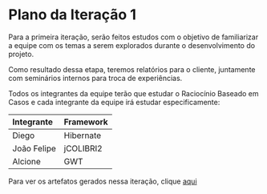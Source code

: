 # Plano da Iteração 1 #

Para a primeira iteração, serão feitos estudos com o objetivo de familiarizar a equipe com os temas a serem explorados durante o desenvolvimento do projeto.

Como resultado dessa etapa, teremos relatórios para o cliente, juntamente com seminários internos para troca de experiências.

Todos os integrantes da equipe terão que estudar o Raciocínio Baseado em Casos e cada integrante da equipe irá estudar especificamente:

|**Integrante**|**Framework**|
|:-------------|:------------|
|    Diego   | Hibernate |
| João Felipe| jCOLIBRI2 |
|   Alcione  |    GWT    |

Para ver os artefatos gerados nessa iteração, clique [aqui](ResultadosIteracao1.md)